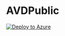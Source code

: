 # AVDPublic
[![Deploy to Azure](https://aka.ms/deploytoazurebutton)](https://portal.azure.com/#create/Microsoft.Template/uri/https%3A%2F%2Fraw.githubusercontent.com%2FSpiderkilla%2FPublic%2Fmain%2FCreateADDSANDFOREST%2Fcreateavddcwithsubnets.json)
